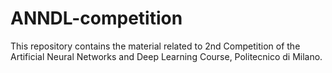 # ANNDL-competition

This repository contains the material related to 2nd Competition of the Artificial Neural Networks and Deep Learning Course, Politecnico di Milano.

